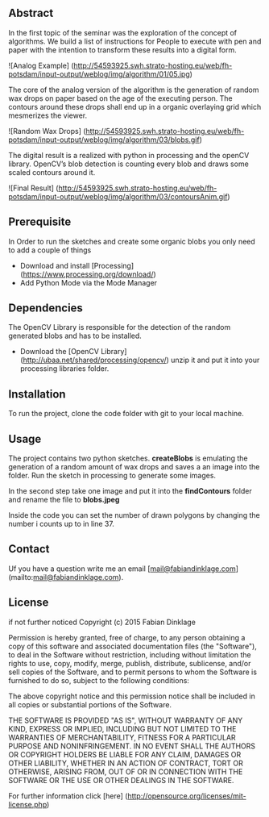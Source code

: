 ## Abstract
In the first topic of the seminar was the exploration of the concept of algorithms. We build a list of instructions for People to execute with pen and paper with the intention to transform these results into a digital form. 

![Analog Example] (http://54593925.swh.strato-hosting.eu/web/fh-potsdam/input-output/weblog/img/algorithm/01/05.jpg)

The core of the analog version of the algorithm is the generation of random wax drops on paper based on the age of the executing person. The contours around these drops shall end up in a organic overlaying grid which mesmerizes the viewer. 

![Random Wax Drops] (http://54593925.swh.strato-hosting.eu/web/fh-potsdam/input-output/weblog/img/algorithm/03/blobs.gif)

The digital result is a realized with python in processing and the openCV library. OpenCV’s blob detection is counting every blob and draws some scaled contours around it.

![Final Result] (http://54593925.swh.strato-hosting.eu/web/fh-potsdam/input-output/weblog/img/algorithm/03/contoursAnim.gif)

## Prerequisite
In Order to run the sketches and create some organic blobs you only need to add a couple of things

+  Download and install [Processing] (https://www.processing.org/download/)
+  Add Python Mode via the Mode Manager

## Dependencies
The OpenCV Library is responsible for the detection of the random generated blobs and has to be installed.

+ Download the [OpenCV Library] (http://ubaa.net/shared/processing/opencv/) unzip it and put it into your processing libraries folder.

## Installation
To run the project, clone the code folder with git to your local machine.

## Usage
The project contains two python sketches. **createBlobs** is emulating the generation of a random amount of wax drops and saves a an image into the folder. Run the sketch in processing to generate some images.

In the second step take one image and put it into the **findContours** folder and rename the file to **blobs.jpeg**

Inside the code you can set the number of drawn polygons by changing the number i counts up to in line 37.

## Contact
Uf you have a question write me an email [mail@fabiandinklage.com] (mailto:mail@fabiandinklage.com).

## License
if not further noticed
Copyright (c) 2015 Fabian Dinklage

Permission is hereby granted, free of charge, to any person obtaining a copy of this software and associated documentation files (the "Software"), to deal in the Software without restriction, including without limitation the rights to use, copy, modify, merge, publish, distribute, sublicense, and/or sell copies of the Software, and to permit persons to whom the Software is furnished to do so, subject to the following conditions:

The above copyright notice and this permission notice shall be included in all copies or substantial portions of the Software.

THE SOFTWARE IS PROVIDED "AS IS", WITHOUT WARRANTY OF ANY KIND, EXPRESS OR IMPLIED, INCLUDING BUT NOT LIMITED TO THE WARRANTIES OF MERCHANTABILITY, FITNESS FOR A PARTICULAR PURPOSE AND NONINFRINGEMENT. IN NO EVENT SHALL THE AUTHORS OR COPYRIGHT HOLDERS BE LIABLE FOR ANY CLAIM, DAMAGES OR OTHER LIABILITY, WHETHER IN AN ACTION OF CONTRACT, TORT OR OTHERWISE, ARISING FROM, OUT OF OR IN CONNECTION WITH THE SOFTWARE OR THE USE OR OTHER DEALINGS IN THE SOFTWARE.

For further information click [here] (http://opensource.org/licenses/mit-license.php)




